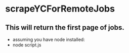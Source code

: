 # scrapeYCForRemoteJobs

## This will return the first page of jobs.
- assuming you have node installed:
- node script.js

